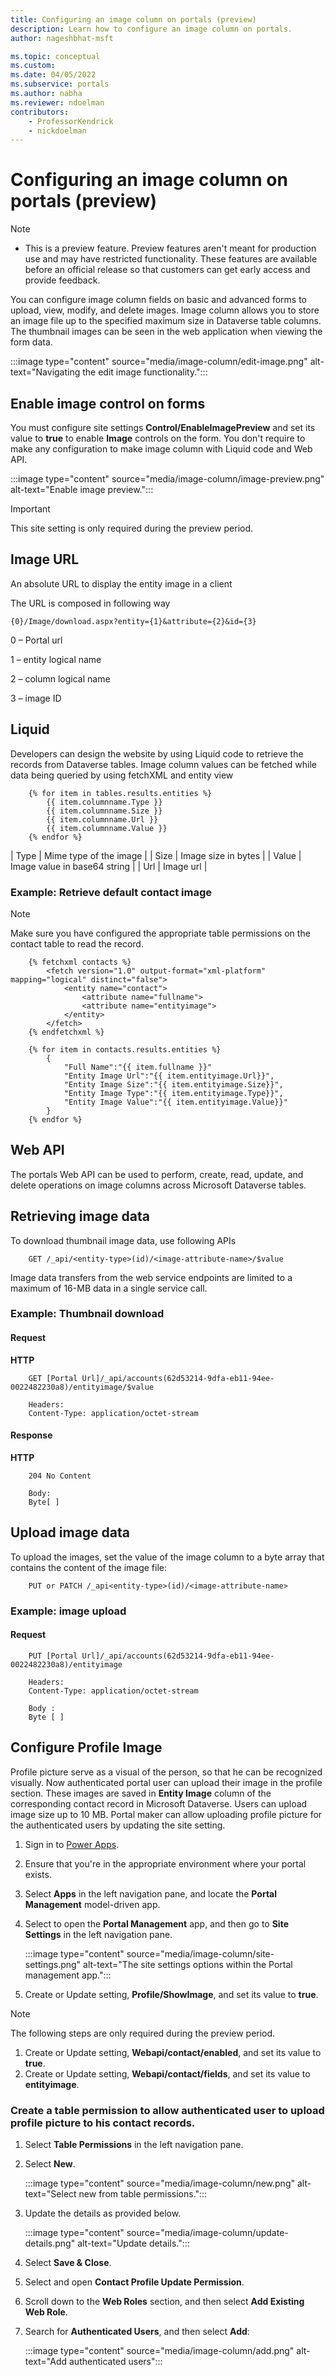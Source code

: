 ```yaml
---
title: Configuring an image column on portals (preview)
description: Learn how to configure an image column on portals.
author: nageshbhat-msft

ms.topic: conceptual
ms.custom: 
ms.date: 04/05/2022
ms.subservice: portals
ms.author: nabha
ms.reviewer: ndoelman
contributors:
    - ProfessorKendrick
    - nickdoelman
---
```

# Configuring an image column on portals (preview)

>[!NOTE]
> - This is a preview feature.  Preview features aren't meant for production use and may have restricted functionality. These features are available before an official release so that customers can get early access and provide feedback.

You can configure image column fields on basic and advanced forms to upload, view, modify, and delete images. Image column allows you to store an image file up to the specified maximum size in Dataverse table columns. The thumbnail images can be seen in the web application when viewing the form data.

:::image type="content" source="media/image-column/edit-image.png" alt-text="Navigating the edit image functionality.":::

## Enable image control on forms

You must configure site settings **Control/EnableImagePreview** and set its value to **true** to enable **Image** controls on the form. You don't require to make any configuration to make image column with Liquid code and Web API.

:::image type="content" source="media/image-column/image-preview.png" alt-text="Enable image preview.":::

>[!IMPORTANT]
> This site setting is only required during the preview period.

## Image URL

An absolute URL to display the entity image in a client

The URL is composed in following way

 ```{0}/Image/download.aspx?entity={1}&attribute={2}&id={3}``` 

0 – Portal url

1 – entity logical name

2 – column logical name

3 – image ID

## Liquid

Developers can design the website by using Liquid code to retrieve the records from Dataverse tables. Image column values can be fetched while data being queried by using fetchXML and entity view

```
    {% for item in tables.results.entities %}
        {{ item.columnname.Type }}
        {{ item.columnname.Size }}
        {{ item.columnname.Url }}
        {{ item.columnname.Value }}
    {% endfor %}
```

| Type  | Mime type of the image       |
| Size  | Image size in bytes          |
| Value | Image value in base64 string |
| Url   | Image url                    |

### Example: Retrieve default contact image

> [!NOTE]
> Make sure you have configured the appropriate table permissions on the contact table to read the record.

```
    {% fetchxml contacts %}
        <fetch version="1.0" output-format="xml-platform" mapping="logical" distinct="false">
            <entity name="contact">
                <attribute name="fullname">
                <attribute name="entityimage">
            </entity>
        </fetch>
    {% endfetchxml %}

    {% for item in contacts.results.entities %}
        {
            "Full Name":"{{ item.fullname }}"
            "Entity Image Url":"{{ item.entityimage.Url}}",
            "Entity Image Size":"{{ item.entityimage.Size}}",
            "Entity Image Type":"{{ item.entityimage.Type}}",
            "Entity Image Value":"{{ item.entityimage.Value}}"
        }
    {% endfor %}
```


## Web API

The portals Web API can be used to perform, create, read, update, and delete operations on image columns across Microsoft Dataverse tables.

## Retrieving image data

To download thumbnail image data, use following APIs

```
    GET /_api/<entity-type>(id)/<image-attribute-name>/$value
```

Image data transfers from the web service endpoints are limited to a maximum of 16-MB data in a single service call.

### Example: Thumbnail download

#### Request

**HTTP** 
```
    GET [Portal Url]/_api/accounts(62d53214-9dfa-eb11-94ee-0022482230a8)/entityimage/$value
    
    Headers:
    Content-Type: application/octet-stream
``` 

#### Response

**HTTP**
```
    204 No Content
    
    Body:
    Byte[ ]
```

## Upload image data

To upload the images, set the value of the image column to a byte array that contains the content of the image file:

```
    PUT or PATCH /_api<entity-type>(id)/<image-attribute-name>
```

### Example: image upload

#### Request

```
    PUT [Portal Url]/_api/accounts(62d53214-9dfa-eb11-94ee-0022482230a8)/entityimage

    Headers:
    Content-Type: application/octet-stream
    
    Body :
    Byte [ ]
```

## Configure Profile Image

Profile picture serve as a visual of the person, so that he can be recognized visually. Now authenticated portal user can upload their image in the profile section. These images are saved in **Entity Image** column of the corresponding contact record in Microsoft Dataverse. Users can upload image size up to 10 MB. Portal maker can allow uploading profile picture for the authenticated users by updating the site setting.

1. Sign in to [Power Apps](https://make.powerapps.com/).
1. Ensure that you're in the appropriate environment where your portal exists.
1. Select **Apps** in the left navigation pane, and locate the **Portal Management** model-driven app.
1. Select to open the **Portal Management** app, and then go to **Site Settings** in the left navigation pane.

    :::image type="content" source="media/image-column/site-settings.png" alt-text="The site settings options within the Portal management app.":::

1. Create or Update setting, **Profile/ShowImage**, and set its value to **true**.

> [!NOTE]
> The following steps are only required during the preview period.

1. Create or Update setting, **Webapi/contact/enabled**, and set its value to **true**.
1. Create or Update setting, **Webapi/contact/fields**, and set its value to **entityimage**.

### Create a table permission to allow authenticated user to upload profile picture to his contact records.

1. Select **Table Permissions** in the left navigation pane.
1. Select **New**.

    :::image type="content" source="media/image-column/new.png" alt-text="Select new from table permissions.":::

1. Update the details as provided below.

    :::image type="content" source="media/image-column/update-details.png" alt-text="Update details.":::

1. Select **Save & Close**.
1. Select and open **Contact Profile Update Permission**.
1. Scroll down to the **Web Roles** section, and then select **Add Existing Web Role**.
1. Search for **Authenticated Users**, and then select **Add**:

    :::image type="content" source="media/image-column/add.png" alt-text="Add authenticated users":::
